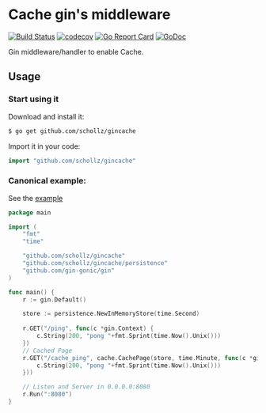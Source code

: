 # Cache gin's middleware

[![Build Status](https://travis-ci.org/schollz/gincache.svg)](https://travis-ci.org/schollz/gincache)
[![codecov](https://codecov.io/gh/schollz/gincache/branch/master/graph/badge.svg)](https://codecov.io/gh/schollz/gincache)
[![Go Report Card](https://goreportcard.com/badge/github.com/schollz/gincache)](https://goreportcard.com/report/github.com/schollz/gincache)
[![GoDoc](https://godoc.org/github.com/schollz/gincache?status.svg)](https://godoc.org/github.com/schollz/gincache)

Gin middleware/handler to enable Cache.

## Usage

### Start using it

Download and install it:

```sh
$ go get github.com/schollz/gincache
```

Import it in your code:

```go
import "github.com/schollz/gincache"
```

### Canonical example:

See the [example](example/example.go)

```go
package main

import (
	"fmt"
	"time"

	"github.com/schollz/gincache"
	"github.com/schollz/gincache/persistence"
	"github.com/gin-gonic/gin"
)

func main() {
	r := gin.Default()

	store := persistence.NewInMemoryStore(time.Second)
	
	r.GET("/ping", func(c *gin.Context) {
		c.String(200, "pong "+fmt.Sprint(time.Now().Unix()))
	})
	// Cached Page
	r.GET("/cache_ping", cache.CachePage(store, time.Minute, func(c *gin.Context) {
		c.String(200, "pong "+fmt.Sprint(time.Now().Unix()))
	}))

	// Listen and Server in 0.0.0.0:8080
	r.Run(":8080")
}
```
